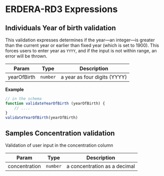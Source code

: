 # ERDERA-RD3 Expressions

## Individuals Year of birth validation

This validation expresses determines if the year&mdash;an integer&mdash;is
greater than the current year or earlier than fixed year (which is set to 1900).
This forces users to enter year as `YYYY`, and if the input is not within range,
an error will be thrown.

| Param | Type | Description |
| --- | --- | --- |
| yearOfBirth | `number` | a year as four digits (YYYY) |

**Example**  

```js
// in the schema
function validateYearOfBirth (yearOfBirth) {
    // ....
}
validateYearOfBirth(yearOfBirth)
```

## Samples Concentration validation

Validation of user input in the concentration column

| Param | Type | Description |
| --- | --- | --- |
| concentration | `number` | a concentration as a decimal |
